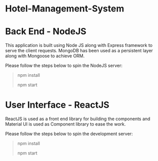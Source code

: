 # Hotel-Management-System

Back End - NodeJS
=================

This application is built using Node JS along with Express framework to serve the client requests.  MongoDB has been used as a persistent layer along with Mongoose to achieve ORM. 

Please follow the steps below to spin the NodeJS server:

> npm install
>
> npm start

User Interface - ReactJS
========================

ReactJS is used as a front end library for building the components and Material UI is used as Component library to ease the work. 

Please follow the steps below to spin the development server:

> npm install
>
> npm start
